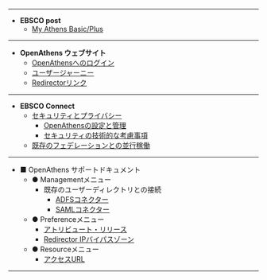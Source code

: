 -------
* **EBSCO post**
	* [My Athens Basic/Plus](/EBSCOpost/all-about-portals-offered-openathens.md)
-------
* **OpenAthens ウェブサイト**
	<!-- * [プライバシー](/Website/privacy.md)  -->
	* [OpenAthensへのログイン](/Website/advice/how-to-login-to-openathens-for-remote-access.md)
	* [ユーザージャーニー](/Website/librarians/onboarding-for-librarians/library-onboarding-user-journey.md)
	* [Redirectorリンク](/Website/advice/openathens101-redirector-links.md)
-------
* **EBSCO Connect**
	* [セキュリティとプライバシー](/EBSCOConnect/OpenAthens-Data-Security-and-User-Privacy-FAQs.md)
		* [OpenAthensの設定と管理](/EBSCOConnect/OpenAthens-Data-Security-and-User-Privacy-FAQs.md#openathens-の設定と管理)
		* [セキュリティの技術的な考慮事項](/EBSCOConnect/OpenAthens-Data-Security-and-User-Privacy-FAQs.md#openathens-技術的なセキュリティの考慮事項)
	* [既存のフェデレーションとの並行稼働](/EBSCOConnect/Implementing-OpenAthens-alongside-an-Existing-Single-Sign-on-Federation-Membership.md)
-------
* ■ OpenAthens サポートドキュメント
	* ● Managementメニュー
		* 既存のユーザーディレクトリとの接続
			* [ADFSコネクター](/Documentation/Libraries/PerPageHelp/ManagementMenu/Connections/ADFS-connector.md)
			* [SAMLコネクター](/Documentation/Libraries/PerPageHelp/ManagementMenu/Connections/SAML-connector.md)
	* ● Preferenceメニュー
		* [アトリビュート・リリース](/Documentation/Libraries/PerPageHelp/PreferenceMenu/Attribute-release.md)
		* [Redirector IPバイパスゾーン](/Documentation/Libraries/PerPageHelp/PreferenceMenu/RedirectorPreferences/Redirector-IP-bypass-zones.md)
	* ● Resourceメニュー
		* [アクセスURL](/Documentation/Libraries/PerPageHelp/ResourcesMenu/Catalogue/Access-URLs.md)
-------

